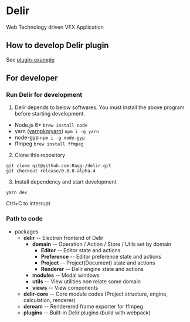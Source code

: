 # Delir
Web Technology driven VFX Application

## How to develop Delir plugin
See [plugin-example](https://github.com/Ragg-/Delir/tree/alpha-release/src/delir-core/plugin-example)

## For developer

### Run Delir for development
1. Delir depends to below softwares.
  You must install the above program before starting development.

  - Node.js 6+
    `brew install node`
  - yarn ([yarnpkg/yarn](https://github.com/yarnpkg/yarn))
    `npm i -g yarn`
  - node-gyp
    `npm i -g node-gyp`
  - ffmpeg
    `brew install ffmpeg`

2. Clone this repository
  ```
  git clone git@github.com:Ragg-/delir.git
  git checkout release/0.0.0-alpha.4
  ```

3. Install dependency and start development
  ```
  yarn dev
  ```

  Ctrl+C to interrupt

### Path to code
- packages
  - **delir**  -- Electron frontend of Delir
    - **domain**  -- Operation / Action / Store / Utils set by domain
      - **Editor**  -- Editor state and actions
      - **Preference**  -- Editor preference state and actions
      - **Project**  -- Project(Document) state and actions
      - **Renderer**  -- Delir engine state and actions
    - **modules**  -- Modal windows
    - **utils**  -- View utilities non relate some domain
    - **views**  -- View components
  - **delir-core**  -- Core module codes (Project structure, engine, calculation, renderer)
  - **deream** -- Renderered frame exporter for ffmpeg
  - **plugins** -- Built-in Delir plugins (build with webpack)
